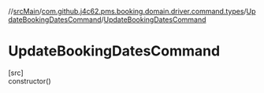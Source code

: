 //[srcMain](../../../index.md)/[com.github.j4c62.pms.booking.domain.driver.command.types](../index.md)/[UpdateBookingDatesCommand](index.md)/[UpdateBookingDatesCommand](-update-booking-dates-command.md)

# UpdateBookingDatesCommand

[src]\
constructor()
